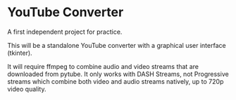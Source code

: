# YouTube Converter

A first independent project for practice.

This will be a standalone YouTube converter with a graphical user interface (tkinter).

It will require ffmpeg to combine audio and video streams that are downloaded from pytube. It only works with DASH Streams, not Progressive streams which combine
both video and audio streams natively, up to 720p video quality.